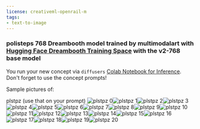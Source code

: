 ```yaml
---
license: creativeml-openrail-m
tags:
- text-to-image
---
```

### polisteps 768 Dreambooth model trained by multimodalart with [Hugging Face Dreambooth Training Space](https://huggingface.co/spaces/multimodalart/dreambooth-training) with the v2-768 base model

You run your new concept via `diffusers` [Colab Notebook for Inference](https://colab.research.google.com/github/huggingface/notebooks/blob/main/diffusers/sd_dreambooth_inference.ipynb). Don't forget to use the concept prompts! 

Sample pictures of:
  
  
  
  
  
  
  
  
  
  
  
  
  
  
  
  
  
  
  
  
plstpz (use that on your prompt) 
![plstpz 0](https://huggingface.co/multimodalart/polisteps-768/resolve/main/concept_images/plstpz_%281%29.jpg)![plstpz 1](https://huggingface.co/multimodalart/polisteps-768/resolve/main/concept_images/plstpz_%282%29.jpg)![plstpz 2](https://huggingface.co/multimodalart/polisteps-768/resolve/main/concept_images/plstpz_%283%29.jpg)![plstpz 3](https://huggingface.co/multimodalart/polisteps-768/resolve/main/concept_images/plstpz_%284%29.jpg)![plstpz 4](https://huggingface.co/multimodalart/polisteps-768/resolve/main/concept_images/plstpz_%285%29.jpg)![plstpz 5](https://huggingface.co/multimodalart/polisteps-768/resolve/main/concept_images/plstpz_%286%29.jpg)![plstpz 6](https://huggingface.co/multimodalart/polisteps-768/resolve/main/concept_images/plstpz_%287%29.jpg)![plstpz 7](https://huggingface.co/multimodalart/polisteps-768/resolve/main/concept_images/plstpz_%288%29.jpg)![plstpz 8](https://huggingface.co/multimodalart/polisteps-768/resolve/main/concept_images/plstpz_%289%29.jpg)![plstpz 9](https://huggingface.co/multimodalart/polisteps-768/resolve/main/concept_images/plstpz_%2810%29.jpg)![plstpz 10](https://huggingface.co/multimodalart/polisteps-768/resolve/main/concept_images/plstpz_%2811%29.jpg)![plstpz 11](https://huggingface.co/multimodalart/polisteps-768/resolve/main/concept_images/plstpz_%2812%29.jpg)![plstpz 12](https://huggingface.co/multimodalart/polisteps-768/resolve/main/concept_images/plstpz_%2813%29.jpg)![plstpz 13](https://huggingface.co/multimodalart/polisteps-768/resolve/main/concept_images/plstpz_%2814%29.jpg)![plstpz 14](https://huggingface.co/multimodalart/polisteps-768/resolve/main/concept_images/plstpz_%2815%29.jpg)![plstpz 15](https://huggingface.co/multimodalart/polisteps-768/resolve/main/concept_images/plstpz_%2816%29.jpg)![plstpz 16](https://huggingface.co/multimodalart/polisteps-768/resolve/main/concept_images/plstpz_%2817%29.jpg)![plstpz 17](https://huggingface.co/multimodalart/polisteps-768/resolve/main/concept_images/plstpz_%2818%29.jpg)![plstpz 18](https://huggingface.co/multimodalart/polisteps-768/resolve/main/concept_images/plstpz_%2819%29.jpg)![plstpz 19](https://huggingface.co/multimodalart/polisteps-768/resolve/main/concept_images/plstpz_%2820%29.jpg)![plstpz 20](https://huggingface.co/multimodalart/polisteps-768/resolve/main/concept_images/plstpz_%2821%29.jpg)
